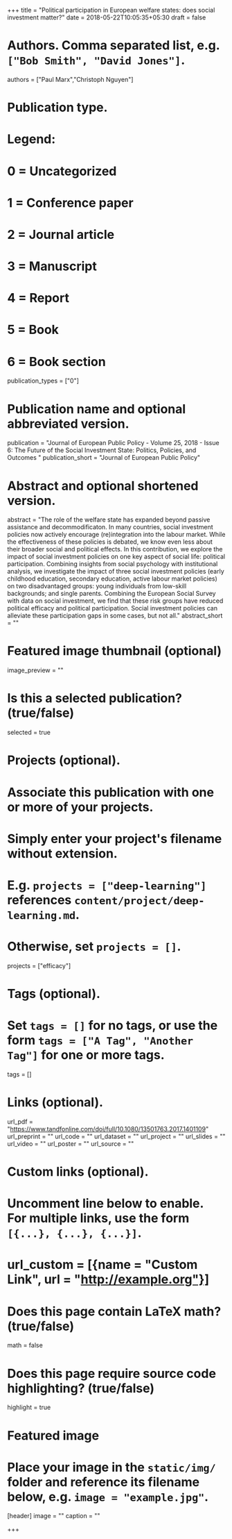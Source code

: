+++
title = "Political participation in European welfare states: does social investment matter?"
date = 2018-05-22T10:05:35+05:30
draft = false

# Authors. Comma separated list, e.g. `["Bob Smith", "David Jones"]`.
authors = ["Paul Marx","Christoph Nguyen"]

# Publication type.
# Legend:
# 0 = Uncategorized
# 1 = Conference paper
# 2 = Journal article
# 3 = Manuscript
# 4 = Report
# 5 = Book
# 6 = Book section
publication_types = ["0"]

# Publication name and optional abbreviated version.
publication = "Journal of European Public Policy - Volume 25, 2018 - Issue 6: The Future of the Social Investment State: Politics, Policies, and Outcomes "
publication_short = "Journal of European Public Policy"

# Abstract and optional shortened version.
abstract = "The role of the welfare state has expanded beyond passive assistance and decommodificaton. In many countries, social investment policies now actively encourage (re)integration into the labour market. While the effectiveness of these policies is debated, we know even less about their broader social and political effects. In this contribution, we explore the impact of social investment policies on one key aspect of social life: political participation. Combining insights from social psychology with institutional analysis, we investigate the impact of three social investment policies (early childhood education, secondary education, active labour market policies) on two disadvantaged groups: young individuals from low-skill backgrounds; and single parents. Combining the European Social Survey with data on social investment, we find that these risk groups have reduced political efficacy and political participation. Social investment policies can alleviate these participation gaps in some cases, but not all."
abstract_short = ""

# Featured image thumbnail (optional)
image_preview = ""

# Is this a selected publication? (true/false)
selected = true

# Projects (optional).
#   Associate this publication with one or more of your projects.
#   Simply enter your project's filename without extension.
#   E.g. `projects = ["deep-learning"]` references `content/project/deep-learning.md`.
#   Otherwise, set `projects = []`.
projects = ["efficacy"]

# Tags (optional).
#   Set `tags = []` for no tags, or use the form `tags = ["A Tag", "Another Tag"]` for one or more tags.
tags = []

# Links (optional).
url_pdf = "https://www.tandfonline.com/doi/full/10.1080/13501763.2017.1401109"
url_preprint = ""
url_code = ""
url_dataset = ""
url_project = ""
url_slides = ""
url_video = ""
url_poster = ""
url_source = ""

# Custom links (optional).
#   Uncomment line below to enable. For multiple links, use the form `[{...}, {...}, {...}]`.
# url_custom = [{name = "Custom Link", url = "http://example.org"}]

# Does this page contain LaTeX math? (true/false)
math = false

# Does this page require source code highlighting? (true/false)
highlight = true

# Featured image
# Place your image in the `static/img/` folder and reference its filename below, e.g. `image = "example.jpg"`.
[header]
image = ""
caption = ""

+++
